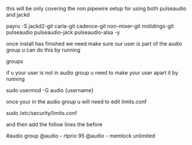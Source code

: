 this will be only covering the non pipewire setup for using both pulseaudio and jackd



payru -S jackd2-git carla-git cadence-git non-mixer-git mididings-git pulseaudio pulseaudio-jack pulseaudio-alsa -y

once install has finished we need make sure our user is part of the audio group u can do this by running

groups

if u your user is not in audio group u need to make your user apart it by running 

sudo usermod -G audio {username}

once your in the audio group u will need to edit limits.conf 

sudo /etc/security/limits.conf

and then add the follow lines the before 

#audio group
@audio    -   rtprio    95
@audio    -   memlock   unlimited
